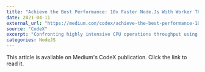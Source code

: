 ```yaml
---
title: "Achieve the Best Performance: 10x Faster Node.Js With Worker Threads"
date: 2021-04-11
external_url: "https://medium.com/codex/achieve-the-best-performance-10x-faster-node-js-with-worker-threads-97fc2890e40f"
source: "CodeX"
excerpt: "Confronting highly intensive CPU operations throughput using different worker threads configurations."
categories: NodeJS
---
```


This article is available on Medium's CodeX publication. Click the link to read it. 